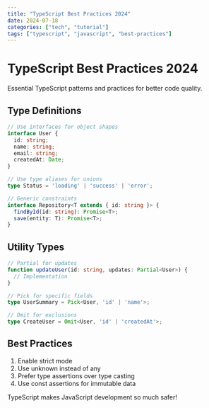 ```yaml
---
title: "TypeScript Best Practices 2024"
date: 2024-07-18
categories: ["tech", "tutorial"]
tags: ["typescript", "javascript", "best-practices"]
---
```


# TypeScript Best Practices 2024

Essential TypeScript patterns and practices for better code quality.

## Type Definitions

```typescript
// Use interfaces for object shapes
interface User {
  id: string;
  name: string;
  email: string;
  createdAt: Date;
}

// Use type aliases for unions
type Status = 'loading' | 'success' | 'error';

// Generic constraints
interface Repository<T extends { id: string }> {
  findById(id: string): Promise<T>;
  save(entity: T): Promise<T>;
}
```

## Utility Types

```typescript
// Partial for updates
function updateUser(id: string, updates: Partial<User>) {
  // Implementation
}

// Pick for specific fields
type UserSummary = Pick<User, 'id' | 'name'>;

// Omit for exclusions
type CreateUser = Omit<User, 'id' | 'createdAt'>;
```

## Best Practices
1. Enable strict mode
2. Use unknown instead of any
3. Prefer type assertions over type casting
4. Use const assertions for immutable data

TypeScript makes JavaScript development so much safer!